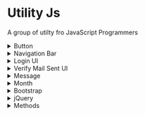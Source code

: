 # Utility Js

A group of utilty fro JavaScript Programmers

<details><summary>Button</summary>

## Button

**Constructor**

```javascript
var btn = new Button("Press", "btn", () => {}, "block");
```

> new Button ([text of button], [classes style], [onClick function], [display mode])

[display mode] = 'block', 'inline', ...

| Method                              | Description                                                                  | Return       |
| ----------------------------------- | ---------------------------------------------------------------------------- | ------------ |
| .getButton()                        | Return the button                                                            | HTML Element |
| .getClass()                         | Return the button's class                                                    | string       |
| .getText()                          | Return the button's text                                                     | string       |
| .getFunction()                      | Return the function of the button                                            | string       |
| .setText([text])                    | Set the text ([text]) of the button                                          | null         |
| .setClass([class])                  | Set the classes ([class]) of the button                                      | null         |
| .setFunction([function])            | Set the function on click ([function]) of the button                         | null         |
| .setAttribute([attribute], [value]) | Set an attribute in the button                                               | null         |
| .appendIn([selector])               | Append the button in [selector] (must be a string ex: 'body' or '.divClass') | null         |
| .hide()                             | Hide the button                                                              | null         |
| .show()                             | Show the button                                                              | null         |
| .enable()                           | Set the button enable                                                        | null         |
| .disable()                          | Show the button disabled                                                     | null         |
| .addClass([class])                  | Add class [class] in the classList of the button                             | null         |
| .deleteClass([class])               | Delete class [class] in the classList of the button                          | null         |

</details>

<details><summary>Navigation Bar</summary>

## headNavBar

**Constructor**

```javascript
var hnb = new headNavBar("light", "uJs", "item1", "", "body");
hnb.show();
```

> new headNavBar ([theme], [brand], [items], [img], [where]\*)

[theme] = 'light', 'dark'.
[items] = ex: 'bho'.
[img] = link of an image.
[where] = 'header', '#homepage'.

</details>

<details><summary>Login UI</summary>

## loginUI

**Constructor**

```javascript
var lgn = new loginUI(
  () => {},
  () => {},
  "body"
);
lgn.show();
```

> new loginUI ([loginFunction], [registerFunction], [where])

[loginFunction] = function to login
[registerFunction] = function for registation
[where] = 'body', '#loginDiv', ...

| Method                 | Description                    | Return |
| ---------------------- | ------------------------------ | ------ |
| .setLoginFunction()    | Set the login function null    |
| .setRegisterFunction() | Set the register function null |
| .show()                | Show the login UI null         |
| .hide()                | Hide the login UI null         |

</details>

<details><summary>Verify Mail Sent UI</summary>

## verifyMailSent

**Constructor**

```javascript
var vms = new verifiyMailSent("mail@gmail.com", "body");
vms.show();
```

> new verifyMailSent ([mail],[where])

[mail] = e-mail sent mail
[where] = 'body', '#loginDiv', ...

</details>

<details><summary>Message</summary>

## message

**Constructor**

```javascript
var mex = new message("Hello Word", "OK", () => {}, "body");
```

> new message ([message], [btnText],[onSubmit],[where])

[message] = message to show
[btnText] = text of the button
[onSubmit] = function on click the button
[where] = 'body', '#loginDiv', ...

</details>

<details><summary>Month</summary>

## month

**Constructor**

```javascript
var m = new month("agosto");
m.toInt(); // return 7
```

```javascript
var m = new month(7);
m.toFullName(); // return 'Agosto'
```

> new month ([month])

[month] = '0', 'gennaio'

| Method          | Description                                                         | Return       |
| --------------- | ------------------------------------------------------------------- | ------------ |
| .toInt()        | Get number [0-11] of the month from a text ('febbraio' -> return 1) | number       |
| .toFullName()   | Get month in letter from a number (1 -> return 'febbraio')          | string       |
| .getAllMonths() | Return all month as Array                                           | string array |

</details>
<details><summary>Bootstrap</summary>

## Bootstrap integration

```Javascript
bootstrapRemove() //for remove
bootstrapInsert() //for add
```
</details>

<details><summary>jQuery</summary>

## jQuery integration

```Javascript
jQueryRemove() //for remove
jQueryInsert() //for add
```
</details>

<details><summary>Methods</summary>

## Methods

**Class "Utility"**

| Method                                           | Description                            | Return                  |
| ------------------------------------------------ | -------------------------------------- | ----------------------- |
| createButton([classes], [text], [onclick], [id]) | Make a button                          | HTML Button element     |
| getCurrentDate([format], [monthInLetter])        | Return current data                    | String ('dd/MM/yy')     |
| getCurrentTime()                                 | Return current time                    | String ('01:10:31:42')  |
| addZeroLessTen([number])                         | Add 0 in numbers less then 10          | String ('01' / '13')    |
| objectToArray([array])                           | Convert an object to an Array          | Array                   |
| convertWeekDay([day])                            | Convert days in numbers and vice versa | String ('Lunedì' / '1') |
| showInParent([where], [what], [clear*])          | Append in parent node                  | --                      |
| scrollTo([where])                                | Scroll screen at a specific position   | --                      |

</details>
